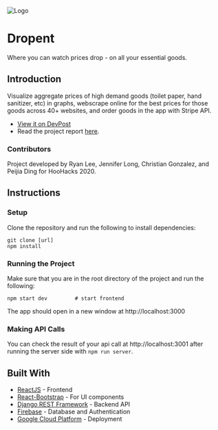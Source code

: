 ![Logo](https://challengepost-s3-challengepost.netdna-ssl.com/photos/production/software_photos/000/995/853/datas/gallery.jpg)

# Dropent
Where you can watch prices drop - on all your essential goods.

## Introduction

Visualize aggregate prices of high demand goods (toilet paper, hand sanitizer, etc) in graphs, webscrape online for the best prices for those goods across 40+ websites, and order goods in the app with Stripe API.
- [View it on DevPost](https://devpost.com/software/dropent-ynhwqt)
- Read the project report [here](https://docs.google.com/document/d/1dbO4IcNlcxhiQFz-5nUSz6OwcSLitgwZEx9Ammr8EiM/edit#).

### Contributors

Project developed by Ryan Lee, Jennifer Long, Christian Gonzalez, and Peijia Ding for HooHacks 2020.


## Instructions

### Setup

Clone the repository and run the following to install dependencies:
```
git clone [url]
npm install
```

### Running the Project

Make sure that you are in the root directory of the project and run the following:
```
npm start dev         # start frontend
```

The app should open in a new window at http://localhost:3000


### Making API Calls

You can check the result of your api call at http://localhost:3001 after running the server side with `npm run server`.


## Built With

* [ReactJS](https://www.djangoproject.com/) - Frontend
* [React-Bootstrap](https://react-bootstrap.github.io/components/) - For UI components
* [Django REST Framework](https://www.django-rest-framework.org/) - Backend API
* [Firebase](https://firebase.google.com/) - Database and Authentication
* [Google Cloud Platform](https://cloud.google.com/) - Deployment
